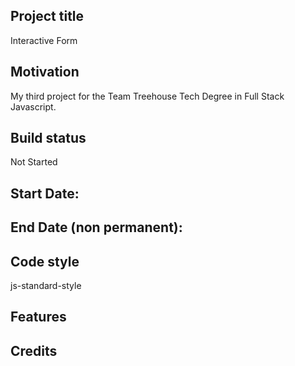 ## Project title
Interactive Form

## Motivation
My third project for the Team Treehouse Tech Degree in Full Stack Javascript.

## Build status
Not Started

## Start Date:


## End Date (non permanent):


## Code style
js-standard-style

## Features


## Credits

